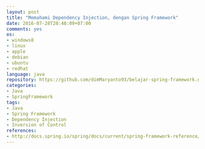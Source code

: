 ```yaml
---
layout: post
title: "Memahami Dependency Injection, dengan Spring Framework"
date: 2016-07-28T20:48:09+07:00
comments: yes
os:
- windows8
- linux
- apple
- debian
- ubuntu
- redhat
language: java
repository: https://github.com/dimMaryanto93/belajar-spring-framework.git
categories:
- Java
- SpringFramework
tags:
- Java
- Spring Framework
- Dependency Injection
- Inversion of Control
references:
- http://docs.spring.io/spring/docs/current/spring-framework-reference/htmlsingle/
---
```

